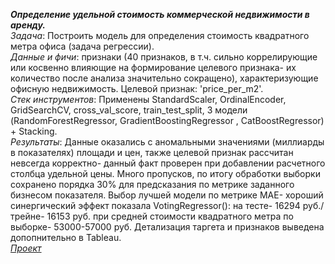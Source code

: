 ***Определение удельной стоимость коммерческой недвижимости в аренду.***   
*Задача*: Построить модель для определения стоимость квадратного метра офиса (задача регрессии).  
*Данные и фичи*: признаки (40 признаков, в т.ч. сильно коррелирующие или косвенно влияющие на формирование целевого признака- их количество после анализа значительно сокращено), характеризующие офисную недвижимость. Целевой признак: 'price_per_m2'.  
*Стек инструментов*: Применены StandardScaler, OrdinalEncoder, GridSearchCV, cross_val_score, train_test_split, 3 модели (RandomForestRegressor, GradientBoostingRegressor	, CatBoostRegressor) + Stacking.   
*Результаты*: Данные оказались с аномальными значениями (миллиарды в показателях) площади и цен, также целевой признак рассчитан невсегда корректно- данный факт проверен при добавлении расчетного столбца удельной цены. Много пропусков, по итогу обработки выборки сохранено порядка 30% для предсказания по метрике заданного бизнесом показателя. Выбор лучшей модели по метрике MAE- хороший синергический эффект показала VotingRegressor(): на тесте- 16294 руб./ трейне- 16153 руб. при средней стоимости квадратного метра по выборке- 53000-57000 руб. Детализация таргета и признаков выведена допопнительно в Tableau.  
[*Проект*](https://github.com/k-vero2021/ML/blob/main/Office_2021.ipynb)  
